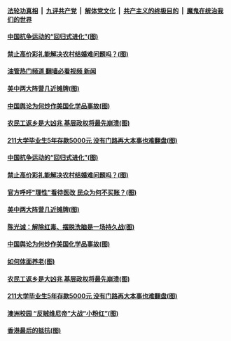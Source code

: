 ####  [法轮功真相](../../../../basic/blob/master/README.md?t=02250012) &nbsp;|&nbsp; [九评共产党](../../../../9ping.md/blob/master/README.md?t=02250012) &nbsp;|&nbsp; [解体党文化](../../../../jtdwh.md/blob/master/README.md?t=02250012)  &nbsp;|&nbsp; [共产主义的终极目的](../../../../gczydzjmd.md/blob/master/README.md?t=02250012) &nbsp;|&nbsp; [魔鬼在统治我们的世界](../../../../mgztzwmdsj.md/blob/master/README.md?t=02250012) 

#### [中国抗争运动的“回归式进化”(图)](../pages/p4/1029676.md?t=02250012) 

#### [禁止高价彩礼能解决农村结婚难问题吗？(图)](../pages/p4/1029662.md?t=02250012) 

#### [油管热门频道 翻墙必看视频 新闻](http://129.146.143.75:81/youtube.html?02250012)

#### [美中两大阵营几近摊牌(图)](../pages/p4/1029661.md?t=02250012) 

#### [中国舆论为何炒作美国化学品事故(图)](../pages/p4/1029594.md?t=02250012) 

#### [农民工返乡是大凶兆 基层政权将最先崩溃(图)](../pages/p4/1029592.md?t=02250012) 

#### [211大学毕业生5年存款5000元 没有门路再大本事也难翻盘(图)](../pages/p4/1029480.md?t=02250012) 



#### [中国抗争运动的“回归式进化”(图)](../pages/p4/1029676.md?t=02250012) 

#### [禁止高价彩礼能解决农村结婚难问题吗？(图)](../pages/p4/1029662.md?t=02250012) 

#### [官方呼吁"理性"看待医改 民众为何不买账？(图)](../pages/p4/1029667.md?t=02250012) 

#### [美中两大阵营几近摊牌(图)](../pages/p4/1029661.md?t=02250012) 




#### [陈光诚：解除红毒、摆脱洗脑是一场持久战(图)](../pages/p4/1029597.md?t=02250012) 

#### [中国舆论为何炒作美国化学品事故(图)](../pages/p4/1029594.md?t=02250012) 

#### [如何体面养老(图)](../pages/p4/1029595.md?t=02250012) 

#### [农民工返乡是大凶兆 基层政权将最先崩溃(图)](../pages/p4/1029592.md?t=02250012) 

#### [211大学毕业生5年存款5000元 没有门路再大本事也难翻盘(图)](../pages/p4/1029480.md?t=02250012) 





#### [澳洲校园 “反贼维尼帝”大战“小粉红”(图)](../pages/p4/1029518.md?t=02250012) 

#### [香港最后的抵抗(图)](../pages/p4/1029517.md?t=02250012) 

<img src='http://gfw-breaker.win/goodnews/indexes/p4.md' width='0px' height='0px'/>
